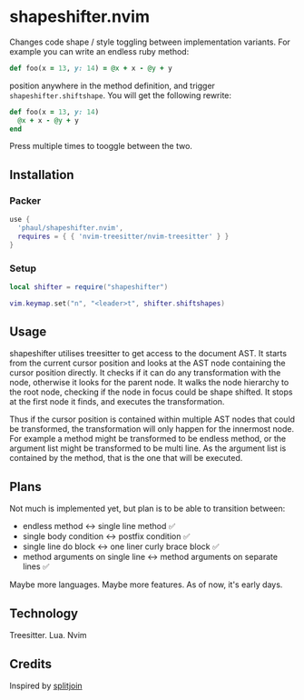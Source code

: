 # shapeshifter.nvim

Changes code shape / style toggling between implementation variants. For example you can write an endless ruby method:

   ```ruby
   def foo(x = 13, y: 14) = @x + x - @y + y
   ```

position anywhere in the method definition, and trigger `shapeshifter.shiftshape`. You will get the following rewrite:


   ```ruby
   def foo(x = 13, y: 14)
     @x + x - @y + y
   end
   ```

Press multiple times to tooggle between the two.

## Installation

### Packer

   ```lua
   use {
     'phaul/shapeshifter.nvim',
     requires = { { 'nvim-treesitter/nvim-treesitter' } }
   }
   ```

### Setup

   ```lua
   local shifter = require("shapeshifter")

   vim.keymap.set("n", "<leader>t", shifter.shiftshapes)
   ```

## Usage

shapeshifter utilises treesitter to get access to the document AST. It starts from the current cursor position and looks at the AST node containing the cursor position directly. It checks if it can do any transformation with the node, otherwise it looks for the parent node. It walks the node hierarchy to the root node, checking if the node in focus could be shape shifted. It stops at the first node it finds, and executes the transformation.

Thus if the cursor position is contained within multiple AST nodes that could be transformed, the transformation will only happen for the innermost node. For example a method might be transformed to be endless method, or the argument list might be transformed to be multi line. As the argument list is contained by the method, that is the one that will be executed. 

## Plans

Not much is implemented yet, but plan is to be able to transition between:

 - endless method <-> single line method &#x2705;
 - single body condition <-> postfix condition &#x2705;
 - single line do block <-> one liner curly brace block &#x2705;
 - method arguments on single line <-> method arguments on separate lines &#x2705;

Maybe more languages. Maybe more features. As of now, it's early days.

## Technology

Treesitter. Lua. Nvim

## Credits

Inspired by [splitjoin](https://github.com/AndrewRadev/splitjoin.vim)

